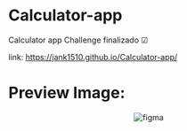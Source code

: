 # Calculator-app
Calculator app Challenge finalizado  ☑

link:
https://jank1510.github.io/Calculator-app/


# Preview Image:
<p align='center'> 
  
  <img src="https://res.cloudinary.com/dz209s6jk/image/upload/q_auto,w_700/Screenshots/rxsxc4og2o3rn7rewva5.jpg" alt="figma"/>

</p>

